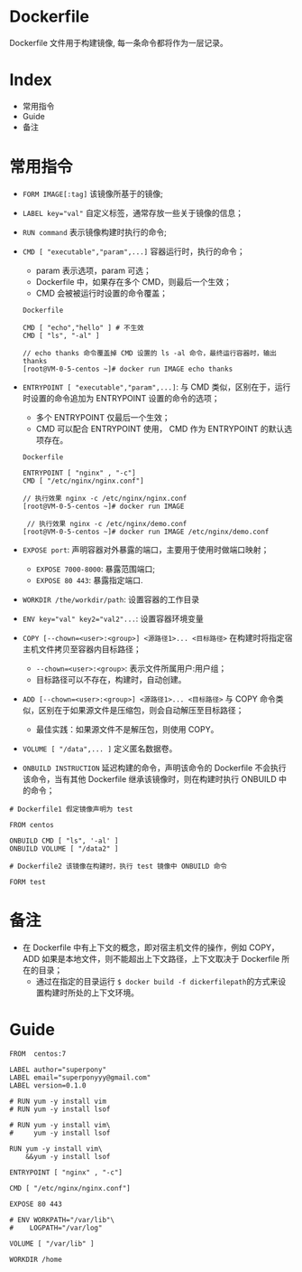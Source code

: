 # Dockerfile

Dockerfile 文件用于构建镜像, 每一条命令都将作为一层记录。

# Index

- 常用指令
- Guide
- 备注

# 常用指令

- `FORM IMAGE[:tag]` 该镜像所基于的镜像;
- `LABEL key="val"` 自定义标签，通常存放一些关于镜像的信息；
- `RUN command` 表示镜像构建时执行的命令;
- `CMD [ "executable","param",...]` 容器运行时，执行的命令；

  - param 表示选项，param 可选；
  - Dockerfile 中，如果存在多个 CMD，则最后一个生效；
  - CMD 会被被运行时设置的命令覆盖；

  ```
  Dockerfile

  CMD [ "echo","hello" ] # 不生效
  CMD [ "ls", "-al" ]

  // echo thanks 命令覆盖掉 CMD 设置的 ls -al 命令，最终运行容器时，输出 thanks
  [root@VM-0-5-centos ~]# docker run IMAGE echo thanks
  ```

- `ENTRYPOINT [ "executable","param",...]`: 与 CMD 类似，区别在于，运行时设置的命令追加为 ENTRYPOINT 设置的命令的选项；

  - 多个 ENTRYPOINT 仅最后一个生效；
  - CMD 可以配合 ENTRYPOINT 使用， CMD 作为 ENTRYPOINT 的默认选项存在。

  ```
  Dockerfile

  ENTRYPOINT [ "nginx" , "-c"]
  CMD [ "/etc/nginx/nginx.conf"]

  // 执行效果 nginx -c /etc/nginx/nginx.conf
  [root@VM-0-5-centos ~]# docker run IMAGE

   // 执行效果 nginx -c /etc/nginx/demo.conf
  [root@VM-0-5-centos ~]# docker run IMAGE /etc/nginx/demo.conf
  ```

- `EXPOSE port`: 声明容器对外暴露的端口，主要用于使用时做端口映射；

  - `EXPOSE 7000-8000`: 暴露范围端口;
  - `EXPOSE 80 443`: 暴露指定端口.

- `WORKDIR /the/workdir/path`: 设置容器的工作目录

- `ENV key="val" key2="val2"...`: 设置容器环境变量

- `COPY [--chown=<user>:<group>] <源路径1>... <目标路径>` 在构建时将指定宿主机文件拷贝至容器内目标路径；

  - `--chown=<user>:<group>`: 表示文件所属用户:用户组；
  - 目标路径可以不存在，构建时，自动创建。

- `ADD [--chown=<user>:<group>] <源路径1>... <目标路径>` 与 COPY 命令类似，区别在于如果源文件是压缩包，则会自动解压至目标路径；

  - 最佳实践：如果源文件不是解压包，则使用 COPY。

- `VOLUME [ "/data",... ]` 定义匿名数据卷。

- `ONBUILD INSTRUCTION` 延迟构建的命令，声明该命令的 Dockerfile 不会执行该命令，当有其他 Dockerfile 继承该镜像时，则在构建时执行 ONBUILD 中的命令；

```
# Dockerfile1 假定镜像声明为 test

FROM centos

ONBUILD CMD [ "ls", '-al' ]
ONBUILD VOLUME [ "/data2" ]

# Dockerfile2 该镜像在构建时，执行 test 镜像中 ONBUILD 命令

FORM test

```

# 备注

- 在 Dockerfile 中有上下文的概念，即对宿主机文件的操作，例如 COPY， ADD 如果是本地文件，则不能超出上下文路径，上下文取决于 Dockerfile 所在的目录；
  - 通过在指定的目录运行 `$ docker build -f dickerfilepath`的方式来设置构建时所处的上下文环境。

# Guide

```
FROM  centos:7

LABEL author="superpony"
LABEL email="superponyyy@gmail.com"
LABEL version=0.1.0

# RUN yum -y install vim
# RUN yum -y install lsof

# RUN yum -y install vim\
#     yum -y install lsof

RUN yum -y install vim\
    &&yum -y install lsof

ENTRYPOINT [ "nginx" , "-c"]

CMD [ "/etc/nginx/nginx.conf"]

EXPOSE 80 443

# ENV WORKPATH="/var/lib"\
#    LOGPATH="/var/log"

VOLUME [ "/var/lib" ]

WORKDIR /home
```
